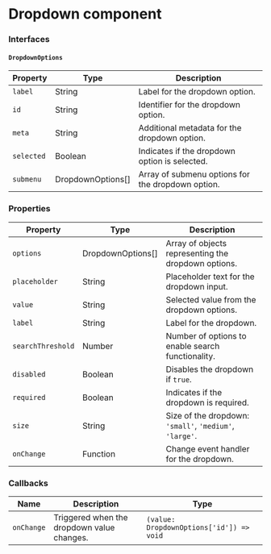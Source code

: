 # Dropdown component

### Interfaces

#### `DropdownOptions`

| Property   | Type              | Description                                       |
| ---------- | ----------------- | ------------------------------------------------- |
| `label`    | String            | Label for the dropdown option.                    |
| `id`       | String            | Identifier for the dropdown option.               |
| `meta`     | String            | Additional metadata for the dropdown option.      |
| `selected` | Boolean           | Indicates if the dropdown option is selected.     |
| `submenu`  | DropdownOptions[] | Array of submenu options for the dropdown option. |

### Properties

| Property          | Type              | Description                                             |
| ----------------- | ----------------- | ------------------------------------------------------- |
| `options`         | DropdownOptions[] | Array of objects representing the dropdown options.     |
| `placeholder`     | String            | Placeholder text for the dropdown input.                |
| `value`           | String            | Selected value from the dropdown options.               |
| `label`           | String            | Label for the dropdown.                                 |
| `searchThreshold` | Number            | Number of options to enable search functionality.       |
| `disabled`        | Boolean           | Disables the dropdown if `true`.                        |
| `required`        | Boolean           | Indicates if the dropdown is required.                  |
| `size`            | String            | Size of the dropdown: `'small'`, `'medium'`, `'large'`. |
| `onChange`        | Function          | Change event handler for the dropdown.                  |

### Callbacks

| Name       | Description                                | Type                                      |
| ---------- | ------------------------------------------ | ----------------------------------------- |
| `onChange` | Triggered when the dropdown value changes. | `(value: DropdownOptions['id']) => void ` |
